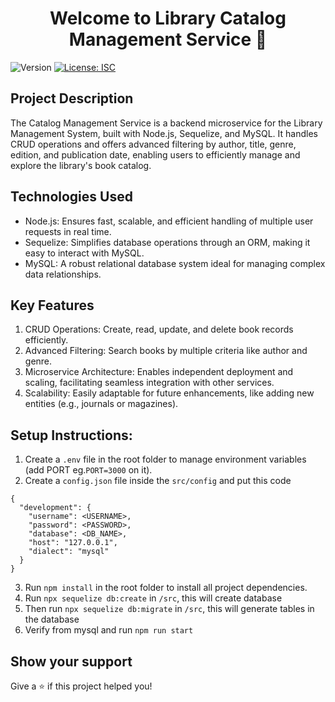 <h1 align="center">Welcome to Library Catalog Management Service 👋</h1>
<p>
  <img alt="Version" src="https://img.shields.io/badge/version-1.0.0-blue.svg?cacheSeconds=2592000" />
  <a href="#" target="_blank">
    <img alt="License: ISC" src="https://img.shields.io/badge/License-ISC-yellow.svg" />
  </a>
</p>

## Project Description

The Catalog Management Service is a backend microservice for the Library Management System, built with Node.js, Sequelize, and MySQL. It handles CRUD operations and offers advanced filtering by author, title, genre, edition, and publication date, enabling users to efficiently manage and explore the library's book catalog.

## Technologies Used
- Node.js: Ensures fast, scalable, and efficient handling of multiple user requests in real time.
- Sequelize: Simplifies database operations through an ORM, making it easy to interact with MySQL.
- MySQL: A robust relational database system ideal for managing complex data relationships.

## Key Features
1. CRUD Operations: Create, read, update, and delete book records efficiently.
2. Advanced Filtering: Search books by multiple criteria like author and genre.
3. Microservice Architecture: Enables independent deployment and scaling, facilitating seamless integration with other services.
4. Scalability: Easily adaptable for future enhancements, like adding new entities (e.g., journals or magazines).

## Setup Instructions:
1. Create a `.env` file in the root folder to manage environment variables (add PORT eg.`PORT=3000` on it).
2. Create a `config.json` file inside the `src/config` and put this code 
```
{
  "development": {
    "username": <USERNAME>,
    "password": <PASSWORD>,
    "database": <DB_NAME>,
    "host": "127.0.0.1",
    "dialect": "mysql"
  }
}
```

3. Run `npm install` in the root folder to install all project dependencies.
4. Run `npx sequelize db:create` in `/src`, this will create database
5. Then run `npx sequelize db:migrate` in `/src`, this will generate tables in the database
6. Verify from mysql and run `npm run start`

## Show your support

Give a ⭐️ if this project helped you!
